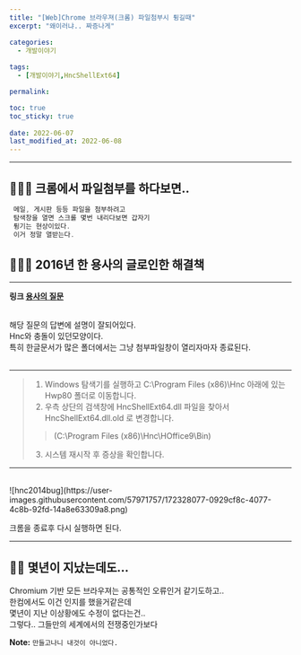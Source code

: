 ```yaml
---
title: "[Web]Chrome 브라우져(크롬) 파일첨부시 튕길때"
excerpt: "왜이러냐.. 짜증나게"

categories:
  - 개발이야기
  
tags:
  - [개발이야기,HncShellExt64]

permalink: 

toc: true
toc_sticky: true
 
date: 2022-06-07
last_modified_at: 2022-06-08
---
```


---
## 🤷🏻‍♀️ 크롬에서 파일첨부를 하다보면..
```java
 메일, 게시판 등등 파일을 첨부하려고
 탐색창을 열면 스크롤 몇번 내리다보면 갑자기 
 튕기는 현상이있다.
 이거 정말 열받는다.
```

## 🕵🏽‍♂️ 2016년 한 용사의 글로인한 해결책
---



**링크 [용사의 질문](https://answers.microsoft.com/ko-kr/ie/forum/ie11-iewindows_10/%EB%A9%94%EC%9D%BC/cb986ea5-4d2e-4907-a1ff-88c6c47f82ee)** 

<br>
해당 질문의 답변에 설명이 잘되어있다.<br>
Hnc와 충돌이 있던모양이다. <br>
특히 한글문서가 많은 폴더에서는 그냥 첨부파일창이 열리자마자 종료된다.<br>
<br>

---
> 1. Windows 탐색기를 실행하고 C:\Program Files (x86)\Hnc 아래에 있는 Hwp80 폴더로 이동합니다.
> 2. 우측 상단의 검색창에 HncShellExt64.dll 파일을 찾아서 HncShellExt64.dll.old 로 변경합니다. 
>> (C:\Program Files (x86)\Hnc\HOffice9\Bin) 
> 3. 시스템 재시작 후 증상을 확인합니다. 

---
<br>
![hnc2014bug](https://user-images.githubusercontent.com/57971757/172328077-0929cf8c-4077-4c8b-92fd-14a8e63309a8.png) <br>

크롬을 종료후 다시 실행하면 된다. <br>

---
## 🤦‍♂️ 몇년이 지났는데도...
Chromium 기반 모든 브라우져는 공통적인 오류인거 같기도하고.. <br>
한컴에서도 이건 인지를 했을거같은데 <br>
몇년이 지난 이상황에도 수정이 없다는건.. <br>
그렇다.. 그들만의 세계에서의 전쟁중인가보다 <br>


**Note:** `만들고나니 내것이 아니었다.` 